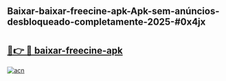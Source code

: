 ## Baixar-baixar-freecine-apk-Apk-sem-anúncios-desbloqueado-completamente-2025-#0x4jx

# <h2><a href="https://ainizakaria.my?title=baixar-freecine-apk&ref=20M">🔗👉 🔴 baixar-freecine-apk</a></h2>

[![acn](https://github.com/user-attachments/assets/0f9c940e-d8b0-45ae-aac7-cd30a18b3e1c)](https://ainizakaria.my?title=baixar-freecine-apk&ref=20M)

